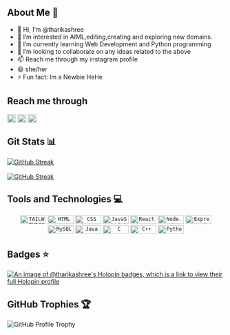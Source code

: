 <b>About Me 💫</b>
---
- 👋 Hi, I’m @tharikashree
- 👀 I’m interested in AIML,editing,creating and exploring new domains. 
- 🌱 I’m currently learning Web Development and Python programming
- 💞️ I’m looking to collaborate on any ideas related to the above
- 📫 Reach me through my instagram profile
- 😄 she/her
- ⚡ Fun fact: Im a Newbie HeHe

<b>Reach me through</b>
 ---
<a href="https://in.linkedin.com/in/tharika-shree-r-9a6912253" target="blank"><img align="center" src="https://img.shields.io/badge/linkedin-%230077B5.svg?style=for-the-badge&logo=linkedin&logoColor=white" height="20" /></a>
<a href="mailto:tharikadsce@gmail.com" target="blank"><img align="center" src="https://img.shields.io/badge/Gmail-D14836?style=for-the-badge&logo=gmail&logoColor=white" height="20" /></a>
<a href="https://www.instagram.com/_.tharika_.04/profilecard/?igsh=MWIxcWdhY3cwOWExdA==" target="blank"><img align="center" src="https://img.shields.io/badge/Instagram-%23E4405F.svg?style=for-the-badge&logo=Instagram&logoColor=white" height="20" /></a>

<b>Git Stats 📊</b>
---
<a href="https://git.io/streak-stats"><img src="https://github-readme-streak-stats.herokuapp.com?user=tharikashree&theme=tokyonight" alt="GitHub Streak" /></a>
<br>
<br>
<a href="https://git.io/streak-stats"><img src="https://github-readme-stats.vercel.app/api/top-langs/?username=tharikashree&theme=tokyonight&layout=donut" alt="GitHub Streak" /></a>

<b>Tools and Technologies 💻</b>
---
<div align="center">
	<code><img width="60" height="20" src="https://img.shields.io/badge/tailwindcss-%2338B2AC.svg?style=for-the-badge&logo=tailwind-css&logoColor=white" alt="TAILWINDCSS" title="TAILWINDCSS"/></code>
	<code><img width="60" height="20" src="https://img.shields.io/badge/html5-%23E34F26.svg?style=for-the-badge&logo=html5&logoColor=white" alt="HTML" title="HTML"/></code>
	<code><img width="60" height="20" src="https://img.shields.io/badge/css3-%231572B6.svg?style=for-the-badge&logo=css3&logoColor=white" alt="CSS" title="CSS"/></code>
	<code><img width="60" height="20" src="https://img.shields.io/badge/javascript-%23323330.svg?style=for-the-badge&logo=javascript&logoColor=%23F7DF1E" alt="JavaScript" title="JavaScript"/></code>
	<code><img width="60" height="20" src="https://img.shields.io/badge/react-%2320232a.svg?style=for-the-badge&logo=react&logoColor=%2361DAFB" alt="React" title="React"/></code>
	<code><img width="60" height="20" src="https://img.shields.io/badge/node.js-6DA55F?style=for-the-badge&logo=node.js&logoColor=white" alt="Node.js" title="Node.js"/></code>
	<code><img width="60" height="20" src="https://img.shields.io/badge/express.js-%23404d59.svg?style=for-the-badge&logo=express&logoColor=%2361DAFB" alt="Express.js" title="Express.js"/></code>
	<code><img width="60" height="20" src="https://img.shields.io/badge/mysql-4479A1.svg?style=for-the-badge&logo=mysql&logoColor=white" alt="MySQL" title="MySQL"/></code>
	<code><img width="60" height="20" src="https://img.shields.io/badge/java-%23ED8B00.svg?style=for-the-badge&logo=openjdk&logoColor=white" alt="Java" title="Java"/></code>
	<code><img width="60" height="20" src="https://img.shields.io/badge/c-%2300599C.svg?style=for-the-badge&logo=c&logoColor=white" alt="C" title="C"/></code>
	<code><img width="60" height="20" src="https://img.shields.io/badge/c++-%2300599C.svg?style=for-the-badge&logo=c%2B%2B&logoColor=white" alt="C++" title="C++"/></code>
	<code><img width="60" height="20" src="https://img.shields.io/badge/python-3670A0?style=for-the-badge&logo=python&logoColor=ffdd54" alt="Python" title="Python"/></code>
</div>

<b>Badges ⭐</b>
---
<a href="https://holopin.io/@tharikashree">
  <img src="https://holopin.me/tharikashree" alt="An image of @tharikashree's Holopin badges, which is a link to view their full Holopin profile">
</a>

<b>GitHub Trophies 🏆</b>
---
<div>
    <img src="https://github-profile-trophy.vercel.app/?username=tharikashree&theme=tokyonight" alt="GitHub Profile Trophy">
</div>

<!---
tharikashree/tharikashree is a ✨ special ✨ repository because its `README.md` (this file) appears on your GitHub profile.
You can click the Preview link to take a look at your changes.
--->
